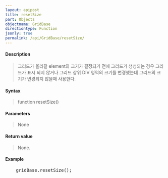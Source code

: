 ```yaml
---
layout: apipost
title: resetSize
part: Objects
objectname: GridBase
directiontype: Function
jsonly: true
permalink: /api/GridBase/resetSize/
---
```



#### Description	

> 그리드가 올라갈 element의 크기가 결정되기 전에 그리드가 생성되는 경우 그리드가 표시 되지 않거나
> 그리드 상위 DIV 영역의 크기를 변경했는데 그리드의 크기가 변경되지 않을때 사용한다.  

#### Syntax

> function resetSize()

#### Parameters

> None

#### Return value

> None.

#### Example

<pre class="prettyprint">
    gridBase.resetSize();    
</pre>

